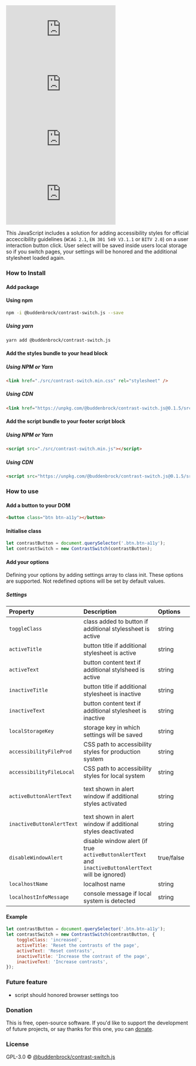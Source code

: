 ![GitHub licenze](https://img.shields.io/github/license/Buddenbrock/contrast-switch.js?style=for-the-badge)
![GitHub release](https://img.shields.io/github/package-json/version/Buddenbrock/contrast-switch.js?style=for-the-badge)
![Last commit](https://img.shields.io/github/last-commit/buddenbrock/contrast-switch.js?style=for-the-badge)
![GitHub repo size](https://img.shields.io/github/repo-size/Buddenbrock/contrast-switch.js?style=for-the-badge)

This JavaScript includes a solution for adding accessibility styles for official acceccibility guidelines (`WCAG 2.1`, `EN 301 549 V3.1.1` or `BITV 2.0`) on a user interaction button click.
User select will be saved inside users local storage so if you switch pages, your settings will be honored and the additional stylesheet loaded again.

### How to Install
#### Add package
#### Using npm
```sh
npm -i @buddenbrock/contrast-switch.js --save
```

##### Using yarn
```sh
yarn add @buddenbrock/contrast-switch.js
```

#### Add the styles bundle to your head block
##### Using NPM or Yarn
```html
<link href="./src/contrast-switch.min.css" rel="stylesheet" />
```

##### Using CDN
```html
<link href="https://unpkg.com/@buddenbrock/contrast-switch.js@0.1.5/src/contrast-switch.min.css" rel="stylesheet" />
```

#### Add the script bundle to your footer script block
##### Using NPM or Yarn
```html
<script src="./src/contrast-switch.min.js"></script>
```

##### Using CDN
```html
<script src="https://unpkg.com/@buddenbrock/contrast-switch.js@0.1.5/src/contrast-switch.min.js"></script>
```


### How to use
#### Add a button to your DOM
```html
<button class="btn btn-a11y"></button>
```

#### Initialise class
```javascript
let contrastButton = document.querySelector('.btn.btn-a11y');
let contrastSwitch = new ContrastSwitch(contrastButton);
```

#### Add your options
Defining your options by adding settings array to class init. These options are supported. Not redefined options will be set by default values.

##### Settings

| Property                   | Description                                                                                          | Options      | Default                                                                                                            |
|:---------------------------|:-----------------------------------------------------------------------------------------------------|:-------------|:-------------------------------------------------------------------------------------------------------------------|
| `toggleClass`              | class added to button if additional stylessheet is active                                            | string       | increased                                                                                                          |
| `activeTitle`              | button title if additional stylesheet is active                                                      | string       | Reset the contrasts of the page                                                                                    |
| `activeText`               | button content text if additional stylsheed is active                                                | string       | Reset contrasts                                                                                                    |
| `inactiveTitle`            | button title if additional stylesheet is inactive                                                    | string       | Increase the contrast of the page                                                                                  |
| `inactiveText`             | button content text if additional stylesheet is inactive                                             | string       | Increase contrasts                                                                                                 |
| `localStorageKey`          | storage key in which settings will be saved                                                          | string       | contrast-key                                                                                                       |
| `accessibilityFileProd`    | CSS path to accessibility styles for production system                                               | string       | ./Public/Css/accessibility.min.css                                                                                 |
| `accessibilityFileLocal`   | CSS path to accessibility styles for local system                                                    | string       | ./Css/accessibility.css                                                                                            |
| `activeButtonAlertText`    | text shown in alert window if additional styles activated                                            | string       | The contrast of the page has been increased for you. Use cookies to save the setting for the complete experience.  |
| `inactiveButtonAlertText`  | text shown in alert window if additional styles deactivated                                          | string       | The contrast of the page is back to normal.                                                                        |
| `disableWindowAlert`       | disable window alert (if true `activeButtonAlertText` and `inactiveButtonAlertText` will be ignored) | true/false   | false                                                                                                              |
| `localhostName`            | localhost name                                                                                       | string       | localhost                                                                                                          |
| `localhostInfoMessage`     | console message if local system is detected                                                          | string       | Localhost detected. Change contrast switch to local file path                                                      |

#### Example
```javascript
let contrastButton = document.querySelector('.btn.btn-a11y');
let contrastSwitch = new ContrastSwitch(contrastButton, {
    toggleClass: 'increased',
    activeTitle: 'Reset the contrasts of the page',
    activeText: 'Reset contrasts',
    inactiveTitle: 'Increase the contrast of the page',
    inactiveText: 'Increase contrasts',
});
```

### Future feature
- script should honored browser settings too

### Donation
This is free, open-source software. If you'd like to support the development of future projects, or say thanks for this one, you can [donate](https://www.paypal.me/buddenbrock).

### License
GPL-3.0 &copy; [@buddenbrock/contrast-switch.js](https://github.com/Buddenbrock/contrast-switch.js/blob/master/LICENSE)
